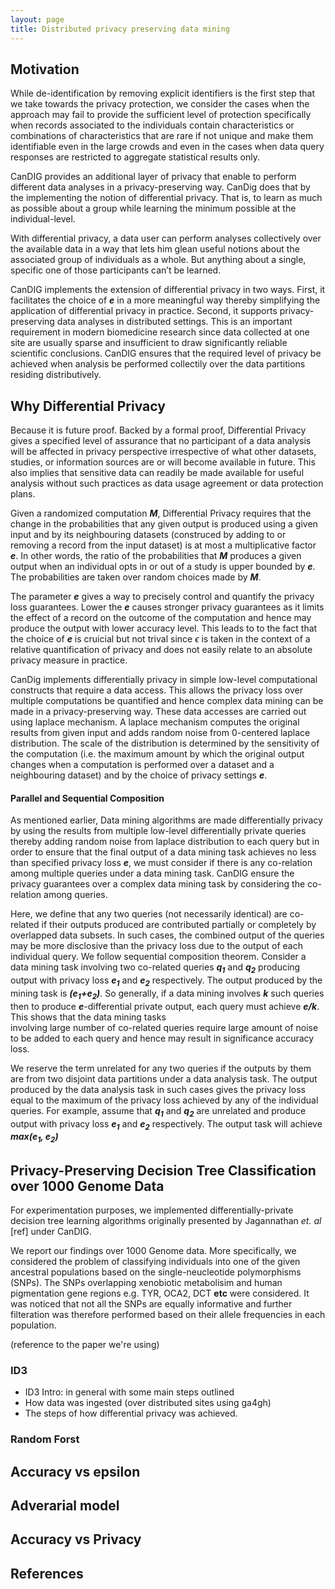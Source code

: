 ```yaml
---
layout: page
title: Distributed privacy preserving data mining
---
```





## Motivation
While de-identification by removing explicit identifiers is the first step that we take towards the privacy protection, we consider the cases when the approach may fail to provide the sufficient level of protection specifically when records associated to the individuals contain characteristics or combinations of characteristics that are rare if not unique and make them identifiable even in the large crowds and even in the cases when data query responses are restricted to aggregate statistical results only.

CanDIG provides an additional layer of privacy that enable to perform different data analyses in a privacy-preserving way. CanDig does that by the implementing the notion of differential privacy. That is, to learn as much as possible about a group while learning the minimum possible at the individual-level. 

With differential privacy, a data user can perform analyses collectively over the available data in a way that lets him glean useful notions about the associated group of individuals as a whole. But anything about a single, specific one of those participants can’t be learned.

CanDIG implements the extension of differential privacy in two ways. First, it facilitates the choice of **_e_** in a more meaningful way thereby simplifying the application of differential privacy in practice. Second, it supports privacy-preserving data analyses in distributed settings. This is an important requirement in modern biomedicine research since data collected at one site are usually sparse and insufficient to draw significantly reliable scientific conclusions. CanDIG ensures that the required level of privacy be achieved when analysis be performed collectily over the data partitions residing distributively.   

## Why Differential Privacy
Because it is future proof. Backed by a formal proof, Differential Privacy gives a specified level of assurance that no participant of a data analysis will be affected in privacy perspective irrespective of what other datasets, studies, or information sources are or will become available in future. This also implies that sensitive data can readily be made available for useful analysis without such practices as data usage agreement or data protection plans.      

Given a randomized computation **_M_**, Differential Privacy requires that the change in the probabilities that any given output is produced using a given input and by its neighbouring datasets (construced by adding to or removing a record from the input dataset) is at most a multiplicative factor **_e_**. In other words, the ratio of the probabilities that **_M_** produces a given output when an individual opts in or out of a study is upper bounded by **_e_**. The probabilities are taken over random choices made by **_M_**. 

The parameter **_e_** gives a way to precisely control and quantify the privacy loss guarantees. Lower the **_e_** causes stronger privacy guarantees as it limits the effect of a record  on the outcome of the computation and hence may produce the output with lower accuracy level. This leads to to the fact that the choice of **_e_** is cruicial but not trival since $\epsilon$ is taken in the context of a relative quantification of privacy and does not easily relate to an absolute privacy measure in practice. 

CanDig implements differentially privacy in simple low-level computational constructs that require a data access. This allows the privacy loss over multiple computations be quantified and hence complex data mining can be made in a privacy-preserving way. These data accesses are carried out using laplace mechanism. A laplace mechanism computes the original results from given input and adds random noise from 0-centered laplace distribution. The scale of the distribution is determined by the sensitivity of the computation (i.e. the maximum amount by which the original output changes when a computation is performed over a dataset and a neighbouring dataset) and by the choice of privacy settings **_e_**.    

#### Parallel and Sequential Composition 
As mentioned earlier, Data mining algorithms are made differentially privacy by using the results from multiple low-level differentially private queries thereby adding random noise from laplace distribution to each query but in order to ensure that the final output of a data mining task achieves no less than specified privacy loss **_e_**, we must consider if there is any co-relation among multiple queries under a data mining task. CanDIG ensure the privacy guarantees over a complex data mining task by considering the co-relation among queries.     

Here, we define that any two queries (not necessarily identical) are co-related if their outputs produced are contributed partially or completely by overlapped data subsets. In such cases, the combined output of the queries may be more disclosive than the privacy loss due to the output of each individual query. We follow sequential composition theorem. Consider a data mining task involving two co-related queries **_q<sub>1</sub>_** and **_q<sub>2</sub>_** producing output with privacy loss **_e<sub>1</sub>_** and **_e<sub>2</sub>_** respectively. The output produced by the mining task is **_(e<sub>1</sub>+e<sub>2</sub>)_**. So generally, if a data mining involves **_k_** such queries then to produce **_e_**-differential private output, each query must achieve **_e/k_**. This shows that the data mining tasks  
involving large number of co-related queries require large amount of noise to be added to each query and hence may result in significance accuracy loss. 

We reserve the term unrelated for any two queries if the outputs by them are from two disjoint data partitions under a data analysis task. The output produced by the data analysis task in such cases gives the privacy loss equal to the maximum of the privacy loss achieved by any of the individual queries. For example, assume that **_q<sub>1</sub>_** and **_q<sub>2</sub>_** are unrelated and produce output with privacy loss **_e<sub>1</sub>_** and **_e<sub>2</sub>_** respectively. The output task will achieve **_max(e<sub>1</sub>, e<sub>2</sub>)_** 

## Privacy-Preserving Decision Tree Classification over 1000 Genome Data
For experimentation purposes, we implemented differentially-private decision tree learning algorithms originally presented by Jagannathan _et. al_ [ref] under CanDIG. 

We report our findings over 1000 Genome data. More specifically, we considered the problem of classifying individuals into one of the given ancestral populations based on the single-neucleotide polymorphisms (SNPs). The SNPs overlapping xenobiotic metabolisim and human pigmentation gene regions e.g. TYR, OCA2, DCT **etc** were considered. It was noticed that not all the SNPs are equally informative and further filteration was therefore performed based on their allele frequencies in each population.   
 


(reference to the paper we're using)

### ID3
- ID3 Intro: in general with some main steps outlined 
- How data was ingested (over distributed sites using ga4gh)
- The steps of how differential privacy was achieved.   
### Random Forst

## Accuracy vs epsilon

## Adverarial model

## Accuracy vs Privacy

## References
